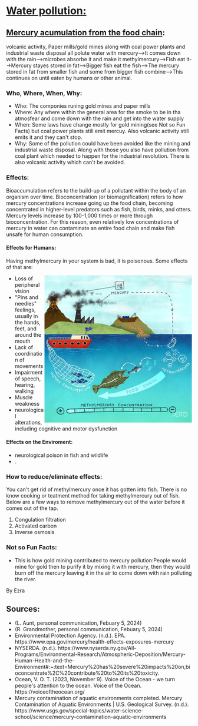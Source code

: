 
<html lang="en">
<head>
    <meta charset="UTF-8">
    <meta name="viewport" content="width=device-width, initial-scale=1.0">
    <link rel="stylesheet" href="edit.css">
</head>
<body>
    <h1><u>Water pollution:</u></h1>
    <h2><u>Mercury acumulation from the food chain</u>:</h2>
    <p> volcanic activity, Paper mills/gold mines along with coal power plants and industrial waste disposal all polute water with mercury-->It comes down with the rain-->microbes absorbe it and make it methylmercury-->Fish eat it-->Mercury stayes stored in fat-->Bigger fish eat the fish-->The mercury stored in fat from smaller fish and some from bigger fish combine-->This continues on until eaten by humans or other animal.</p>
    <h3>Who, Where, When, Why:</h3>
    <ul>
        <li>Who: The componies runing gold mines and paper mills</li>
        <li>Where: Any where within the general area for the smoke to be in tha atmosfear and come down with the rain and get into the water supply</li>
        <li>When: Some laws have change mostly for gold mining(see Not so Fun Facts) but coal power plants still emit mercuy. Also volcanic activity still emits it and they can't stop.</li>
        <li>Why: Some of the pollution could have been avoided like the mining and industrial waste disposal. Along with those you also have pollution from coal plant which needed to happen for the industrial revolution. There is also volcanic activity which can't be avoided.</li>
    </ul>
    <h3>Effects:</h3>
    <p>Bioaccumulation refers to the build-up of a pollutant within the body of an organism over time. Bioconcentration (or biomagnification) refers to how mercury concentrations increase going up the food chain, becoming concentrated in higher-level predators such as fish, birds, minks, and otters. Mercury levels increase by 100-1,000 times or more through bioconcentration. For this reason, even relatively low concentrations of mercury in water can contaminate an entire food chain and make fish unsafe for human consumption.</p>
    <h4>Effects for Humans:</h4>
    <p>Having methylmercury in your system is bad, it is poisonous. Some effects of that are:</p>
    <img align="right" src="01-Bioacumulation.jpeg" alt="Hello" style=" width:400px;height:400px;">
    <ul>
        <li>Loss of peripheral vision</li>
        <li>"Pins and needles" feelings, usually in the hands, feet, and around the mouth</li>
        <li>Lack of coordination of movements</li>
        <li>Impairment of speech, hearing, walking</li>
        <li>Muscle weakness</li>
        <li>neurological alterations, including cognitive and motor dysfunction</li>
    </ul>
    <h4>Effects on the Enviroment:</h4>
    <ul>
        <li>neurological poison in fish and wildlife</li>
        <li>.</li>
    </ul>
    <h3>How to reduce/eliminate effects:</h3>
    <p>You can't get rid of methylmercury once it has gotten into fish. There is no know cooking or teatment method for taking methylmercury out of fish. Below are a few ways to remove methylmercury out of the water before it comes out of the tap.</p>
    <ol>
        <li>Congulation filtration</li>
        <li>Activated carbon</li>
        <li>Inverse osmosis</li>
    </ol>
    <h3>Not so Fun Facts:</h3>
    <ul>
        <li>This is how gold mining contributed to mercury pollution:People would mine for gold then to purify it by mixing it with mercury, then they would burn off the mercury leaving it in the air to come down with rain polluting the river.</li>
    </ul>
    <p>By Ezra</p>
    <h2>Sources:</h2>
    <ul>
        <li id='text'>(L. Aunt, personal communication, Febuary 5, 2024)</li>
        <li id='text'>(R. Grandmother, personal communication, Febuary 5, 2024)</li>
        <li id='text'>Environmental Protection Agency. (n.d.). EPA. https://www.epa.gov/mercury/health-effects-exposures-mercury</li>
        <li id='text'>NYSERDA. (n.d.). https://www.nyserda.ny.gov/All-Programs/Environmental-Research/Atmospheric-Deposition/Mercury-Human-Health-and-the-Environment#:~:text=Mercury%20has%20severe%20impacts%20on,bioconcentrate%2C%20contribute%20to%20its%20toxicity. </li>
        <li id='text'>Ocean, V. O. T. (2023, November 9). Voice of the Ocean - we turn people's attention to the ocean. Voice of the Ocean. https://voiceoftheocean.org/</li>
        <li id='text'>Mercury contamination of aquatic environments completed. Mercury Contamination of Aquatic Environments | U.S. Geological Survey. (n.d.). https://www.usgs.gov/special-topics/water-science-school/science/mercury-contamination-aquatic-environments</li>
    </ul>
</body>
</html>
